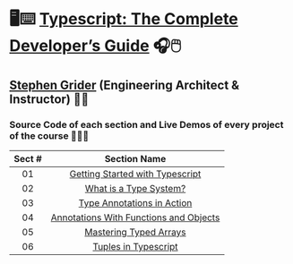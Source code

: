 # 🖥️⌨️ [Typescript: The Complete Developer’s Guide](https://www.udemy.com/course/typescript-the-complete-developers-guide) 🎧🖱️

## [Stephen Grider](https://www.linkedin.com/in/stephengrider) (Engineering Architect & Instructor) 👨‍🏫

### Source Code of each section and Live Demos of every project of the course 👨🏽‍💻

| Sect # |                                                                    Section Name                                                                     |
| :----: | :-------------------------------------------------------------------------------------------------------------------------------------------------: |
|   01   |      [Getting Started with Typescript](https://github.com/ajfm88/react-typescript-projects/tree/main/typescript-comp-dev-guide/01-fetch-json)       |
|   02   |            [What is a Type System?](https://github.com/ajfm88/react-typescript-projects/tree/main/typescript-comp-dev-guide/02-features)            |
|   03   |        [Type Annotations in Action](https://github.com/ajfm88/react-typescript-projects/tree/main/typescript-comp-dev-guide/03-annotations)         |
|   04   | [Annotations With Functions and Objects](https://github.com/ajfm88/react-typescript-projects/tree/main/typescript-comp-dev-guide/04-annot-func-obj) |
|   05   |          [Mastering Typed Arrays](https://github.com/ajfm88/react-typescript-projects/tree/main/typescript-comp-dev-guide/05-typed-arrays)          |
|   06   |              [Tuples in Typescript](https://github.com/ajfm88/react-typescript-projects/tree/main/typescript-comp-dev-guide/06-tuples)              |
